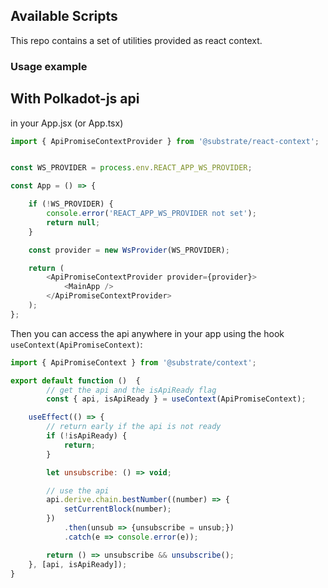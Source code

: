 ## Available Scripts

This repo contains a set of utilities provided as react context.

### Usage example

## With Polkadot-js api

in your App.jsx (or App.tsx)
```js
import { ApiPromiseContextProvider } from '@substrate/react-context';


const WS_PROVIDER = process.env.REACT_APP_WS_PROVIDER;

const App = () => {

	if (!WS_PROVIDER) {
		console.error('REACT_APP_WS_PROVIDER not set');
		return null;
	}

	const provider = new WsProvider(WS_PROVIDER);

	return (
		<ApiPromiseContextProvider provider={provider}>
			<MainApp />      
		</ApiPromiseContextProvider>
	);
};

```

Then you can access the api anywhere in your app using the hook `useContext(ApiPromiseContext)`:

```js
import { ApiPromiseContext } from '@substrate/context';

export default function ()  {
		// get the api and the isApiReady flag
		const { api, isApiReady } = useContext(ApiPromiseContext);

	useEffect(() => {
		// return early if the api is not ready
		if (!isApiReady) {
			return;
		}

		let unsubscribe: () => void;

		// use the api
		api.derive.chain.bestNumber((number) => {
			setCurrentBlock(number);
		})
			.then(unsub => {unsubscribe = unsub;})
			.catch(e => console.error(e));

		return () => unsubscribe && unsubscribe();
	}, [api, isApiReady]);
}
```
